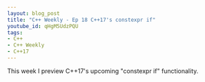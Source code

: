 ```yaml
---
layout: blog_post
title: "C++ Weekly - Ep 18 C++17's constexpr if"
youtube_id: qHgM5UdzPQU
tags:
- C++
- C++ Weekly
- C++17
---
```


This week I preview C++17's upcoming "constexpr if" functionality.




